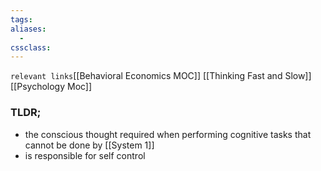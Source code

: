 ```yaml
---
tags: 
aliases: 
  - 
cssclass: 
---
```

`relevant links`[[Behavioral Economics MOC]] [[Thinking Fast and Slow]][[Psychology Moc]]

### TLDR;
- the conscious thought required when performing cognitive tasks that cannot be done by [[System 1]]
- is responsible for self control